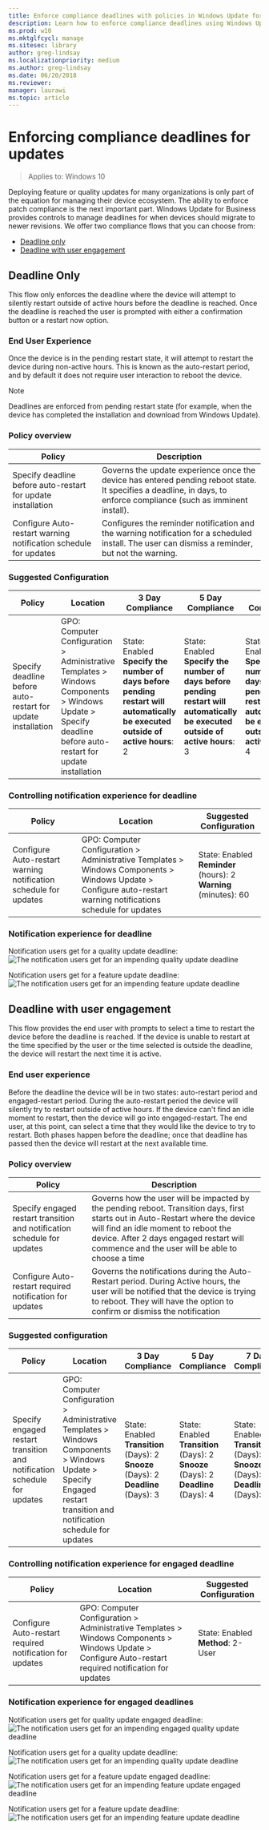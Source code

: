 ```yaml
---
title: Enforce compliance deadlines with policies in Windows Update for Business (Windows 10)
description: Learn how to enforce compliance deadlines using Windows Update for Business.
ms.prod: w10
ms.mktglfcycl: manage
ms.sitesec: library
author: greg-lindsay
ms.localizationpriority: medium
ms.author: greg-lindsay
ms.date: 06/20/2018
ms.reviewer: 
manager: laurawi
ms.topic: article
---
```

# Enforcing compliance deadlines for updates 

>Applies to: Windows 10

Deploying feature or quality updates for many organizations is only part of the equation for managing their device ecosystem. The ability to enforce patch compliance is the next important part. Windows Update for Business provides controls to manage deadlines for when devices should migrate to newer revisions. We offer two compliance flows that you can choose from: 

- [Deadline only](#deadline-only)
- [Deadline with user engagement](#deadline-with-user-engagement)

## Deadline Only 

This flow only enforces the deadline where the device will attempt to silently restart outside of active hours before the deadline is reached. Once the deadline is reached the user is prompted with either a confirmation button or a restart now option. 

### End User Experience

Once the device is in the pending restart state, it will attempt to restart the device during non-active hours. This is known as the auto-restart period, and by default it does not require user interaction to reboot the device. 

>[!NOTE]
>Deadlines are enforced from pending restart state (for example, when the device has completed the installation and download from Windows Update).

### Policy overview

|Policy|Description |
|-|-|
|Specify deadline before auto-restart for update installation|Governs the update experience once the device has entered pending reboot state. It specifies a deadline, in days, to enforce compliance (such as imminent install).|
|Configure Auto-restart warning notification schedule for updates|Configures the reminder notification and the warning notification for a scheduled install. The user can dismiss a reminder, but not the warning.|

### Suggested Configuration  

|Policy|Location|3 Day Compliance|5 Day Compliance|7 Day Compliance |
|-|-|-|-|-|
|Specify deadline before auto-restart for update installation| 	GPO: Computer Configuration > Administrative Templates > Windows Components > Windows Update > Specify deadline before auto-restart for update installation |State: Enabled <br>**Specify the number of days before pending restart will automatically be executed outside of active hours**: 2|State: Enabled <br>**Specify the number of days before pending restart will automatically be executed outside of active hours**: 3|State: Enabled <br>**Specify the number of days before pending restart will automatically be executed outside of active hours**: 4

### Controlling notification experience for deadline 

|Policy| Location|Suggested Configuration |
|-|-|-|
|Configure Auto-restart warning notification schedule for updates|GPO: Computer Configuration > Administrative Templates > Windows Components > Windows Update > Configure auto-restart warning notifications schedule for updates	|State: Enabled <br>**Reminder** (hours): 2<br>**Warning** (minutes): 60 |

### Notification experience for deadline

Notification users get for a quality update deadline:
![The notification users get for an impending quality update deadline](images/wufb-quality-notification.png)

Notification users get for a feature update deadline:
![The notification users get for an impending feature update deadline](images/wufb-feature-notification.png)

## Deadline with user engagement 

This flow provides the end user with prompts to select a time to restart the device before the deadline is reached. If the device is unable to restart at the time specified by the user or the time selected is outside the deadline, the device will restart the next time it is active. 

### End user experience

Before the deadline the device will be in two states: auto-restart period and engaged-restart period. During the auto-restart period the device will silently try to restart outside of active hours. If the device can't find an idle moment to restart, then the device will go into engaged-restart. The end user, at this point, can select a time that they would like the device to try to restart. Both phases happen before the deadline; once that deadline has passed then the device will restart at the next available time. 

### Policy overview

|Policy| Description |
|-|-|
|Specify engaged restart transition and notification schedule for updates|Governs how the user will be impacted by the pending reboot. Transition days, first starts out in Auto-Restart where the device will find an idle moment to reboot the device. After 2 days engaged restart will commence and the user will be able to choose a time|
|Configure Auto-restart required notification for updates|Governs the notifications during the Auto-Restart period. During Active hours, the user will be notified that the device is trying to reboot. They will have the option to confirm or dismiss the notification|

### Suggested configuration 

|Policy| Location|	3 Day Compliance|  	5 Day Compliance|	7 Day Compliance |
|-|-|-|-|-|
|Specify engaged restart transition and notification schedule for updates|GPO: Computer Configuration > Administrative Templates > Windows Components > Windows Update > Specify Engaged restart transition and notification schedule for updates|State: Enabled<br>**Transition** (Days): 2<br>**Snooze** (Days): 2<br>**Deadline** (Days): 3|State: Enabled<br>**Transition** (Days): 2<br>**Snooze** (Days): 2<br>**Deadline** (Days): 4|State: Enabled<br>**Transition** (Days): 2<br>**Snooze** (Days): 2<br>**Deadline** (Days): 5|

### Controlling notification experience for engaged deadline 

|Policy| Location	|Suggested Configuration 
|-|-|-|
|Configure Auto-restart required notification for updates	|GPO: Computer Configuration > Administrative Templates > Windows Components > Windows Update > Configure Auto-restart required notification for updates|State: Enabled <br>**Method**: 2- User|

### Notification experience for engaged deadlines
Notification users get for quality update engaged deadline:
![The notification users get for an impending engaged quality update deadline](images/wufb-quality-engaged-notification.png)

Notification users get for a quality update deadline:
![The notification users get for an impending quality update deadline](images/wufb-quality-notification.png)

Notification users get for a feature update engaged deadline:
![The notification users get for an impending feature update engaged deadline](images/wufb-feature-update-engaged-notification.png)

Notification users get for a feature update deadline:
![The notification users get for an impending feature update deadline](images/wufb-feature-update-deadline-notification.png)
